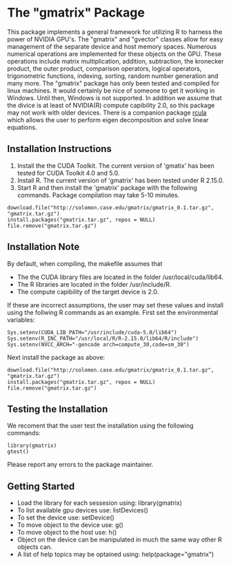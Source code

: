 The "gmatrix" Package
=================================================

This package implements a general framework for utilizing R to harness the power of NVIDIA GPU's. The "gmatrix" and "gvector" classes allow for easy management of the separate device and host memory spaces. Numerous numerical operations are implemented for these objects on the GPU. These operations include matrix multiplication, addition, subtraction, the kronecker product, the outer product, comparison operators, logical operators, trigonometric functions, indexing, sorting, random number generation and many more.
The "gmatrix" package has only been tested and compiled for linux machines. It would certainly be nice of someone to get it working in Windows. Until then, Windows is not supported. 
In addition we assume that the divice is at least of NVIDIA(R) compute capibility 2.0, so this package may not work with older devices. There is a companion package [rcula](https://github.com/njm18/rcula/tree/master/rcula) which allows the user to perform eigen decomposition and solve linear equations.

Installation Instructions
-------------------------
1. Install the the CUDA Toolkit. The current version of 'gmatix' has been tested for CUDA Toolkit 4.0 and 5.0. 
2. Install R. The current version of 'gmatrix' has been tested under R 2.15.0.
3. Start R and then install the 'gmatrix' package with the following commands. Package compilation may take 5-10 minutes.

```
download.file("http://solomon.case.edu/gmatrix/gmatrix_0.1.tar.gz", "gmatrix.tar.gz")
install.packages("gmatrix.tar.gz", repos = NULL)
file.remove("gmatrix.tar.gz")
```
	 
Installation Note
-----------------
By default, when compiling, the makefile assumes that
+ The the CUDA library files are located in the folder /usr/local/cuda/lib64.
+ The R libraries are located in the folder /usr/include/R.
+ The compute capibility of the target device is 2.0.

If these are incorrect assumptions, the user may set these values and install using the follwing R commands as an example.
First set the environmental variables:

    Sys.setenv(CUDA_LIB_PATH="/usr/include/cuda-5.0/lib64")
    Sys.setenv(R_INC_PATH="/usr/local/R/R-2.15.0/lib64/R/include")
    Sys.setenv(NVCC_ARCH="-gencode arch=compute_30,code=sm_30")
    
Next install the package as above:

    download.file("http://solomon.case.edu/gmatrix/gmatrix_0.1.tar.gz", "gmatrix.tar.gz")
    install.packages("gmatrix.tar.gz", repos = NULL)
    file.remove("gmatrix.tar.gz")
	    
Testing the Installation
-------------------------
We recoment that the user test the installation using the following commands:

    library(gmatrix)
    gtest()
    
Please report any errors to the package maintainer.

Getting Started
---------------
+ Load the library for each sessesion using: library(gmatrix)
+ To list available gpu devices use: listDevices()
+ To set the device use: setDevice()
+ To move object to the device use: g()
+ To move object to the host use: h()
+ Object on the device can be manipulated in much the same way other R objects can.
+ A list of help topics may be optained using: help(package="gmatrix")
